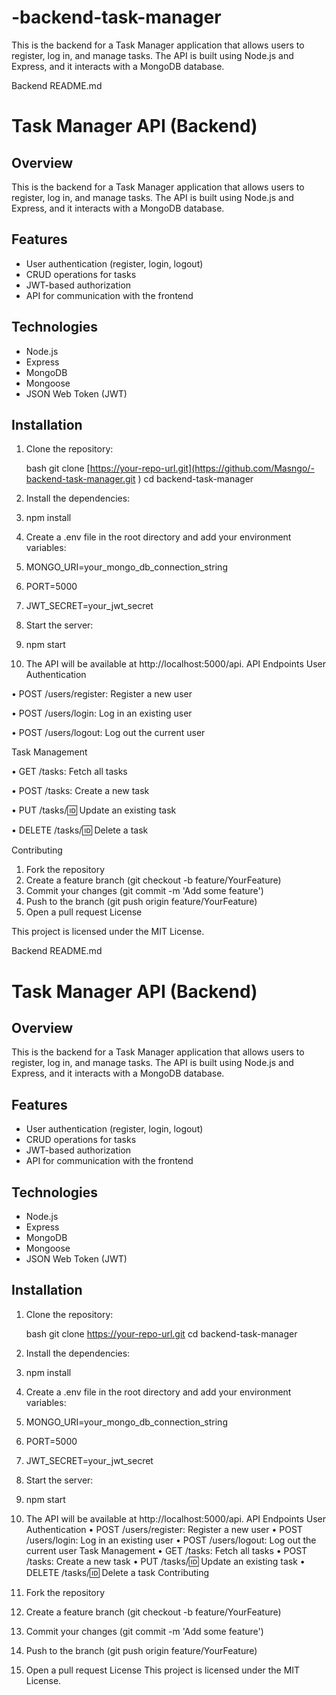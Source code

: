 # -backend-task-manager
This is the backend for a Task Manager application that allows users to register, log in, and manage tasks. The API is built using Node.js and Express, and it interacts with a MongoDB database.

Backend README.md
# Task Manager API (Backend)

## Overview
This is the backend for a Task Manager application that allows users to register, log in, and manage tasks. The API is built using Node.js and Express, and it interacts with a MongoDB database.

## Features
- User authentication (register, login, logout)
- CRUD operations for tasks
- JWT-based authorization
- API for communication with the frontend

## Technologies
- Node.js
- Express
- MongoDB
- Mongoose
- JSON Web Token (JWT)

## Installation

1. Clone the repository:

   bash
   git clone [https://your-repo-url.git](https://github.com/Masngo/-backend-task-manager.git ) 
   cd backend-task-manager
2.	Install the dependencies:
3.	npm install
4.	Create a .env file in the root directory and add your environment variables:
5.	MONGO_URI=your_mongo_db_connection_string
6.	PORT=5000
7.	JWT_SECRET=your_jwt_secret
8.	Start the server:
9.	npm start
10.	The API will be available at http://localhost:5000/api.
API Endpoints
User Authentication

•	POST /users/register: Register a new user

•	POST /users/login: Log in an existing user

•	POST /users/logout: Log out the current user

Task Management

•	GET /tasks: Fetch all tasks

•	POST /tasks: Create a new task

•	PUT /tasks/:id: Update an existing task

•	DELETE /tasks/:id: Delete a task

Contributing

1.	Fork the repository
2.	Create a feature branch (git checkout -b feature/YourFeature)
3.	Commit your changes (git commit -m 'Add some feature')
4.	Push to the branch (git push origin feature/YourFeature)
5.	Open a pull request
License

This project is licensed under the MIT License.

Backend README.md
# Task Manager API (Backend)

## Overview
This is the backend for a Task Manager application that allows users to register, log in, and manage tasks. The API is built using Node.js and Express, and it interacts with a MongoDB database.

## Features
- User authentication (register, login, logout)
- CRUD operations for tasks
- JWT-based authorization
- API for communication with the frontend

## Technologies
- Node.js
- Express
- MongoDB
- Mongoose
- JSON Web Token (JWT)

## Installation

1. Clone the repository:

   bash
   git clone https://your-repo-url.git
   cd backend-task-manager
2.	Install the dependencies:
3.	npm install
4.	Create a .env file in the root directory and add your environment variables:
5.	MONGO_URI=your_mongo_db_connection_string
6.	PORT=5000
7.	JWT_SECRET=your_jwt_secret
8.	Start the server:
9.	npm start
10.	The API will be available at http://localhost:5000/api.
API Endpoints
User Authentication
•	POST /users/register: Register a new user
•	POST /users/login: Log in an existing user
•	POST /users/logout: Log out the current user
Task Management
•	GET /tasks: Fetch all tasks
•	POST /tasks: Create a new task
•	PUT /tasks/:id: Update an existing task
•	DELETE /tasks/:id: Delete a task
Contributing
1.	Fork the repository
2.	Create a feature branch (git checkout -b feature/YourFeature)
3.	Commit your changes (git commit -m 'Add some feature')
4.	Push to the branch (git push origin feature/YourFeature)
5.	Open a pull request
License
This project is licensed under the MIT License.


